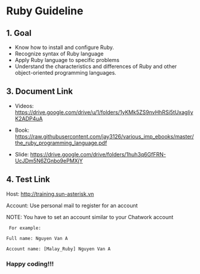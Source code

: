 # Ruby Guideline

## 1. Goal
   - Know how to install and configure Ruby.
   - Recognize syntax of Ruby language
   - Apply Ruby language to specific problems
   - Understand the characteristics and differences of Ruby and other object-oriented programming languages.


## 3. Document Link

- Videos: https://drive.google.com/drive/u/1/folders/1yKMk5ZS9nvHhRSi5tUxagliyK2ADP4uA


- Book: https://raw.githubusercontent.com/jay3126/various_imp_ebooks/master/the_ruby_programming_language.pdf


- Slide: https://drive.google.com/drive/folders/1huh3q6GfFRN-UcJDm5N6ZGnbo9ePMXjY

## 4. Test Link

Host: http://training.sun-asterisk.vn

Account: Use personal mail to register for an account

NOTE:  You have to set an account similar to your Chatwork account

  `` For example:``

  ``Full name: Nguyen Van A``

  ``Account name: [Malay_Ruby] Nguyen Van A``

### Happy coding!!!
